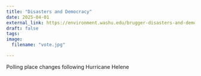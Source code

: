 ```yaml
---
title: "Disasters and Democracy"
date: 2025-04-01
external_link: https://environment.washu.edu/brugger-disasters-and-democracy-study/
draft: false
tags:
image: 
  filename: "vote.jpg"

---
```


Polling place changes following Hurricane Helene

<!--more-->

